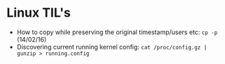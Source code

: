 # Linux TIL's

* How to copy while preserving the original timestamp/users etc:
  `cp -p` (14/02/16)
* Discovering current running kernel config:
  `cat /proc/config.gz | gunzip > running.config`
